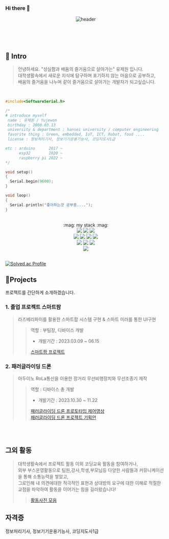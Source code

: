 <!--
**youjewon/youjewon** is a ✨ _special_ ✨ repository because its `README.md` (this file) appears on your GitHub profile.

Here are some ideas to get you started:

- 🔭 I’m currently working on ...
- 🌱 I’m currently learning ...
- 👯 I’m looking to collaborate on ...
- 🤔 I’m looking for help with ...
- 💬 Ask me about ...
- 📫 How to reach me: ...
- 😄 Pronouns: ...
- ⚡ Fun fact: ...
-->

### Hi there 👋
<div align = "center">

  ![header](https://capsule-render.vercel.app/api?&height=150&type=Cylinder&color=000000&text=welcome!&fontColor=1CD649&animation=blinking&stroke=000000)

  <br><br><br>
</div>

<h2>👋 Intro </h2>

> 안녕하세요. "성실함과 배움의 즐거움으로 살아가는" 유제원 입니다. <br>
 대학생활속에서 새로운 지식에 탐구하며 포기하지 않는 마음으로 공부하고, <br>
 배움의 즐거움을 나누며 같이 즐거움으로 살아가는 개발자가 되고싶습니다.


<br>

``` c++
#include<SoftwareSerial.h>

/*
# introduce myself
 name : 유제원 / Yujewon
 birthday : 2000.03.13
 university & department : hansei university / computer engineering
 favorite thing : Green, embedded, IoT, ICT, Robot, food ....
 license : 정보처리기사, 정보기기운용기능사, 코딩지도사1급

etc : arduino      2017 ~
      esp32        2020 ~ 
      raspberry pi 2022 ~ 
*/

void setup()
{
  Serial.begin(9600);
}

void loop()
{
  Serial.println("좋아하는것 공부중....");
}

```


<div align = "center">
<br>
:mag: my stack :mag:
<br>
<img src="https://img.shields.io/badge/Arduino-00878F?style=for-the-badge&logo=arduino&logoColor=black">
<img src="https://img.shields.io/badge/ESP32-E7352C?style=for-the-badge&logo=espressif&logoColor=black">
<img src="https://img.shields.io/badge/Raspberrypi-A22846?style=for-the-badge&logo=raspberrypi&logoColor=black">
<br>
<img src="https://img.shields.io/badge/C-A8B9CC?style=for-the-badge&logo=c&logoColor=black">
<img src="https://img.shields.io/badge/C++-00599C?style=for-the-badge&logo=cplusplus&logoColor=black">
<img src="https://img.shields.io/badge/python-3776AB?style=for-the-badge&logo=python&logoColor=black">
<img src="https://img.shields.io/badge/OpenCV-5C3EE8?style=for-the-badge&logo=OpenCV&logoColor=black">
<br>
<img src="https://img.shields.io/badge/oracle-F80000?style=for-the-badge&logo=oracle&logoColor=white"> 
<img src="https://img.shields.io/badge/mysql-4479A1?style=for-the-badge&logo=mysql&logoColor=white">
<img src="https://img.shields.io/badge/NodeRed-8F0000?style=for-the-badge&logo=Node-Red&logoColor=white">  
<br>
<img src="https://img.shields.io/badge/amazonaws-232F3E?style=for-the-badge&logo=amazonwebservices&logoColor=white"> 
  
<br>
<br>


</div>


[![Solved.ac Profile](http://mazassumnida.wtf/api/v2/generate_badge?boj=youjewon0313)](https://solved.ac/youjewon0313/)



<h2>📝Projects</h2>

 프로젝트를 간단하게 소개하겠습니다.

<h3> 1. 졸업 프로젝트 스마트팜 </h3> 

> 라즈베리파이를 활용한 스마트팜 시스템 구현 & 스마트 미러를 통한 UI구현
>> 역할 : 부팀장, 디바이스 개발 <br>
>> - 개발기간 : 2023.03.09 ~ 06.15 <br>
>>
>> [스마트팜 프로젝트](https://github.com/Marvic1130/AI_SmartFarms)

<h3> 2. 패러글라이딩 드론 </h3> 

> 아두이노 RoLa통신을 이용한 장거리 무선비행장치와 무선조종기 제작
>> 역할 : 디바이스 총 개발 <br>
>> - 개발기간 : 2023.10.30 ~ 11.22 <br>
>>
>> [패러글라이딩 드론 프로토타입 제어영상](https://github.com/youjewon/embedded-study/issues/1) <br>
>> [패러글라이딩 드론 프로젝트 기획안](https://github.com/youjewon/embedded-study/wiki/Arduino-%EC%8B%AC%ED%99%94)

<br><br>

<h2> 그외 활동 </h2>

> 대학생활속에서 프로젝트 활동 이외 코딩교육 활동을 참여하거나, <br> 외부 부스운영활동으로 팀원,강사,학생,부모님등 다양한 사람들과 커뮤니케이션을 통해 소통능력을 쌓았고, <br>
  그로인해 내 의견에대한 적극적인 표현과 상대방의 요구에 대한 이해로 적절한 교점을 파악하여 활동을 이어가는 힘을 길러왔습니다!
>> [활동사진 모음](https://github.com/youjewon/embedded-study/wiki/%ED%94%84%EB%A1%9C%EC%A0%9D%ED%8A%B8-%EC%82%AC%EC%A7%84)
>>
## 자격증
정보처리기사, 정보기기운용기능사, 코딩지도사1급
